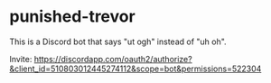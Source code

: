 # punished-trevor
This is a Discord bot that says "ut ogh" instead of "uh oh".

Invite: https://discordapp.com/oauth2/authorize?&client_id=510803012445274112&scope=bot&permissions=522304
